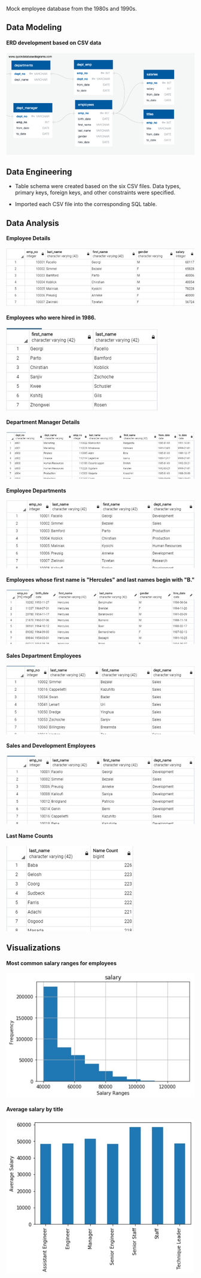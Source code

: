 Mock employee database from the 1980s and 1990s.

## Data Modeling

#### ERD development based on CSV data
![](images/ERD.png)

## Data Engineering

* Table schema were created based on the six CSV files. Data types, primary keys, foreign keys, and other constraints were specified.

* Imported each CSV file into the corresponding SQL table.

## Data Analysis

#### Employee Details
![](images/employeedetails.jpg)

#### Employees who were hired in 1986.
![](images/hiredin86.jpg)

#### Department Manager Details
![](images/deptmgrs.jpg)

#### Employee Departments
![](images/empdepts.jpg)

#### Employees whose first name is "Hercules" and last names begin with "B."
![](images/hercules.jpg)

#### Sales Department Employees
![](images/salesemps.jpg)

#### Sales and Development Employees
![](images/salesdevemps.jpg)

#### Last Name Counts
![](images/lastnamecount.jpg)

## Visualizations

#### Most common salary ranges for employees
![](images/histogram.jpg)

#### Average salary by title
![](images/bar.jpg)
